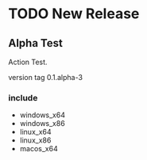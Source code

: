 # TODO New Release

## Alpha Test

Action Test.

version tag 0.1.alpha-3

### include

- windows_x64
- windows_x86
- linux_x64
- linux_x86
- macos_x64

